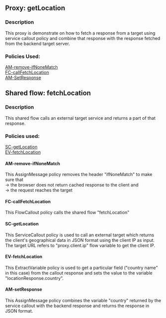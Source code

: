 ## Proxy: getLocation

### Description 
This proxy is demonstrate on how to fetch a response from a target using service callout policy and combine that response with the response fetched from the backend target server.

### Policies Used:  
[AM-remove-ifNoneMatch](#AM-remove-ifNoneMatch)   
[FC-callFetchLocation](#FC-callFetchLocation)  
[AM-SetResponse](#AM-SetResponse)  

## Shared flow: fetchLocation

### Description
This shared flow calls an external target service and returns a part of that response.


### Policies used:
[SC-getLocation](#SC-getLocation)    
[EV-fetchLocation](#EV-fetchLocation)  



#### AM-remove-ifNoneMatch  
This AssignMessage policy removes the header "ifNoneMatch" to make sure that   
-> the browser does not return cached response to the client and   
-> the request reaches the target 
   
  
#### FC-callFetchLocation 
This FlowCallout policy calls the shared flow "fetchLocation"  
  
  
#### SC-getLocation 
This ServiceCallout policy is used to call an external target which returns the client's geographical data in JSON format using the client IP as input.   
The target URL refers to "proxy.client.ip" flow variable to get the client IP.  
  
  
#### EV-fetchLocation  
This ExtractVariable policy is used to get a particular field ("country name" in this case) from the callout response and sets the value to the variable "locationResponse.country".
  
  
#### AM-setResponse  
This AssignMessage policy combines the variable "country" returned by the service callout with the backend response and returns the response in JSON format.   
